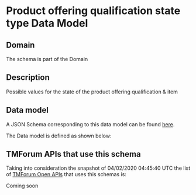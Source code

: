 # Product offering qualification state type Data Model

## Domain

The  schema is part of the  Domain

## Description

Possible values for the state of the product offering qualification &amp; item

## Data model

A JSON Schema corresponding to this data model can be found
[here](https://github.com/tmforum-rand/schemas/blob/candidates/Product/ProductOfferingQualificationStateType.schema.json).

The Data model is defined as shown below:




## TMForum APIs that use this schema

Taking into consideration the snapshot of 04/02/2020 04:45:40 UTC the list of [TMForum Open APIs](https://www.tmforum.org/open-apis/) that uses this schemas is:

Coming soon